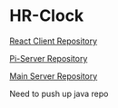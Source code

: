 # HR-Clock

[React Client Repository](https://github.com/Dcorkran/ClockReactRedux)

[Pi-Server Repository](https://github.com/Dcorkran/hr-clock-pi-server)

[Main Server Repository](https://github.com/Dcorkran/Clock-Server)

Need to push up java repo
